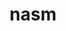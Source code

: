 ---
title: "nasm"
layout: cache
categories: [package, v0.18.1]
meta: {"versions": ["2.15.05"], "compilers": ["gcc@=7.3.1", "gcc@=7.5.0"], "oss": ["amzn2", "ubuntu18.04"], "platforms": ["linux"], "targets": ["aarch64", "graviton2", "x86_64", "x86_64_v3", "x86_64_v4"], "stacks": ["aws-ahug", "aws-ahug-aarch64", "aws-isc", "aws-isc-aarch64", "data-vis-sdk", "e4s", "radiuss", "root"], "num_specs": 5, "num_specs_by_stack": {"aws-isc": 2, "aws-ahug": 2, "root": 5, "aws-isc-aarch64": 2, "aws-ahug-aarch64": 2, "radiuss": 1, "data-vis-sdk": 1, "e4s": 1}}
spec_details: [{"hash": "sjhls7qlsycguhbj6kidxcl6zwhmpcum", "compiler": "gcc@=7.3.1", "versions": ["2.15.05"], "os": "amzn2", "platform": "linux", "target": "x86_64_v4", "variants": [], "stacks": ["aws-isc", "aws-ahug", "root"], "size": "-", "tarball": "https://binaries.spack.io/releases/v0.18.1/build_cache/linux-amzn2-x86_64_v4/gcc-7.3.1/nasm-2.15.05/linux-amzn2-x86_64_v4-gcc-7.3.1-nasm-2.15.05-sjhls7qlsycguhbj6kidxcl6zwhmpcum.spack"}, {"hash": "g2jr62c3b3aisxgvxnwbobg43yiwok3m", "compiler": "gcc@=7.3.1", "versions": ["2.15.05"], "os": "amzn2", "platform": "linux", "target": "x86_64_v3", "variants": [], "stacks": ["aws-isc", "aws-ahug", "root"], "size": "-", "tarball": "https://binaries.spack.io/releases/v0.18.1/build_cache/linux-amzn2-x86_64_v3/gcc-7.3.1/nasm-2.15.05/linux-amzn2-x86_64_v3-gcc-7.3.1-nasm-2.15.05-g2jr62c3b3aisxgvxnwbobg43yiwok3m.spack"}, {"hash": "ymwcwsc4ltol2xcukcnph3lbkpnn3wcz", "compiler": "gcc@=7.3.1", "versions": ["2.15.05"], "os": "amzn2", "platform": "linux", "target": "aarch64", "variants": [], "stacks": ["aws-isc-aarch64", "root", "aws-ahug-aarch64"], "size": "-", "tarball": "https://binaries.spack.io/releases/v0.18.1/build_cache/linux-amzn2-aarch64/gcc-7.3.1/nasm-2.15.05/linux-amzn2-aarch64-gcc-7.3.1-nasm-2.15.05-ymwcwsc4ltol2xcukcnph3lbkpnn3wcz.spack"}, {"hash": "smlvuiceg2yinrea34vp7jzourud2e5f", "compiler": "gcc@=7.3.1", "versions": ["2.15.05"], "os": "amzn2", "platform": "linux", "target": "graviton2", "variants": [], "stacks": ["aws-isc-aarch64", "root", "aws-ahug-aarch64"], "size": "-", "tarball": "https://binaries.spack.io/releases/v0.18.1/build_cache/linux-amzn2-graviton2/gcc-7.3.1/nasm-2.15.05/linux-amzn2-graviton2-gcc-7.3.1-nasm-2.15.05-smlvuiceg2yinrea34vp7jzourud2e5f.spack"}, {"hash": "5t5ezbrp2xqkitlifjmublnkmg4mmxdx", "compiler": "gcc@=7.5.0", "versions": ["2.15.05"], "os": "ubuntu18.04", "platform": "linux", "target": "x86_64", "variants": [], "stacks": ["radiuss", "data-vis-sdk", "root", "e4s"], "size": "-", "tarball": "https://binaries.spack.io/releases/v0.18.1/build_cache/linux-ubuntu18.04-x86_64/gcc-7.5.0/nasm-2.15.05/linux-ubuntu18.04-x86_64-gcc-7.5.0-nasm-2.15.05-5t5ezbrp2xqkitlifjmublnkmg4mmxdx.spack"}]
---